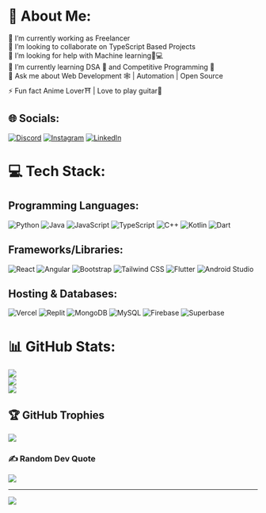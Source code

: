 # 💫 About Me:
🔭 I’m currently working as Freelancer<br>👯 I’m looking to collaborate on TypeScript Based Projects <br>🤝 I’m looking for help with Machine learning🤖💻<br>🌱 I’m currently learning DSA 👀 and Competitive Programming 🧩<br>💬 Ask me about Web Development 🕸 | Automation | Open Source<br>⚡ Fun fact Anime Lover⛩️ | Love to play guitar🎸


## 🌐 Socials:
[![Discord](https://img.shields.io/badge/Discord-%237289DA.svg?logo=discord&logoColor=white)](https://discord.gg/https://discord.gg/ApS8ZG5awd) [![Instagram](https://img.shields.io/badge/Instagram-%23E4405F.svg?logo=Instagram&logoColor=white)](https://instagram.com/radiantshantanu) [![LinkedIn](https://img.shields.io/badge/LinkedIn-%230077B5.svg?logo=linkedin&logoColor=white)](https://linkedin.com/in/realshantanurajmane) 

# 💻 Tech Stack:
## Programming Languages:
![Python](https://img.shields.io/badge/python-3670A0?style=for-the-badge&logo=python&logoColor=ffdd54)
![Java](https://img.shields.io/badge/java-%23ED8B00.svg?style=for-the-badge&logo=java&logoColor=white)
![JavaScript](https://img.shields.io/badge/javascript-%23323330.svg?style=for-the-badge&logo=javascript&logoColor=%23F7DF1E)
![TypeScript](https://img.shields.io/badge/typescript-%23007ACC.svg?style=for-the-badge&logo=typescript&logoColor=white)
![C++](https://img.shields.io/badge/c++-%2300599C.svg?style=for-the-badge&logo=c%2B%2B&logoColor=white)
![Kotlin](https://img.shields.io/badge/kotlin-%230095D5.svg?style=for-the-badge&logo=kotlin&logoColor=white)
![Dart](https://img.shields.io/badge/dart-%230175C2.svg?style=for-the-badge&logo=dart&logoColor=white)

## Frameworks/Libraries:
![React](https://img.shields.io/badge/react-%2320232a.svg?style=for-the-badge&logo=react&logoColor=%2361DAFB)
![Angular](https://img.shields.io/badge/angular-%23DD0031.svg?style=for-the-badge&logo=angular&logoColor=white)
![Bootstrap](https://img.shields.io/badge/bootstrap-%23563D7C.svg?style=for-the-badge&logo=bootstrap&logoColor=white)
![Tailwind CSS](https://img.shields.io/badge/tailwindcss-%231a202c.svg?style=for-the-badge&logo=tailwind-css&logoColor=white)
![Flutter](https://img.shields.io/badge/Flutter-%2302569B.svg?style=for-the-badge&logo=Flutter&logoColor=white)
![Android Studio](https://img.shields.io/badge/Android_Studio-%233DDC84.svg?style=for-the-badge&logo=android-studio&logoColor=white)

## Hosting & Databases:
![Vercel](https://img.shields.io/badge/Vercel-%23000000.svg?style=for-the-badge&logo=vercel&logoColor=white)
![Replit](https://img.shields.io/badge/Replit-%23000000.svg?style=for-the-badge&logo=replit&logoColor=white)
![MongoDB](https://img.shields.io/badge/MongoDB-%234ea94b.svg?style=for-the-badge&logo=mongodb&logoColor=white)
![MySQL](https://img.shields.io/badge/mysql-%2300f.svg?style=for-the-badge&logo=mysql&logoColor=white)
![Firebase](https://img.shields.io/badge/firebase-%23039BE5.svg?style=for-the-badge&logo=firebase)
![Superbase](https://img.shields.io/badge/Superbase-%2331354C.svg?style=for-the-badge&logo=superbase&logoColor=white)

# 📊 GitHub Stats:
![](https://github-readme-stats.vercel.app/api?username=realshantanu&theme=dark&hide_border=false&include_all_commits=true&count_private=true)<br/>
![](https://github-readme-streak-stats.herokuapp.com/?user=realshantanu&theme=dark&hide_border=false)<br/>
![](https://github-readme-stats.vercel.app/api/top-langs/?username=realshantanu&theme=dark&hide_border=false&include_all_commits=true&count_private=true&layout=compact)

## 🏆 GitHub Trophies
![](https://github-profile-trophy.vercel.app/?username=realshantanu&theme=radical&no-frame=true&no-bg=false&margin-w=4)

### ✍️ Random Dev Quote
![](https://quotes-github-readme.vercel.app/api?type=vetical&theme=radical)


---
[![](https://visitcount.itsvg.in/api?id=realshantanu&icon=5&color=0)](https://visitcount.itsvg.in)

<!-- Proudly created with GPRM ( https://gprm.itsvg.in ) -->
